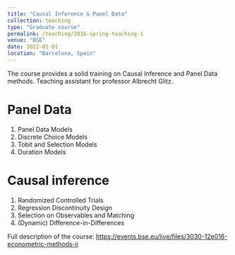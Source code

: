 ```yaml
---
title: "Causal Inference & Panel Data"
collection: teaching
type: "Graduate course"
permalink: /teaching/2016-spring-teaching-1
venue: "BSE"
date: 2022-01-01
location: "Barcelona, Spain"
---
```


The course provides a solid training on Causal Inference and Panel Data methods. Teaching assistant for professor Albrecht Glitz. 

Panel Data
======

1. Panel Data Models
2. Discrete Choice Models
3. Tobit and Selection Models
4. Duration Models

Causal inference
======

1. Randomized Controlled Trials
2. Regression Discontinuity Design
3. Selection on Observables and Matching
4. (Dynamic) Difference-in-Differences

Full description of the course: https://events.bse.eu/live/files/3030-12e016-econometric-methods-ii